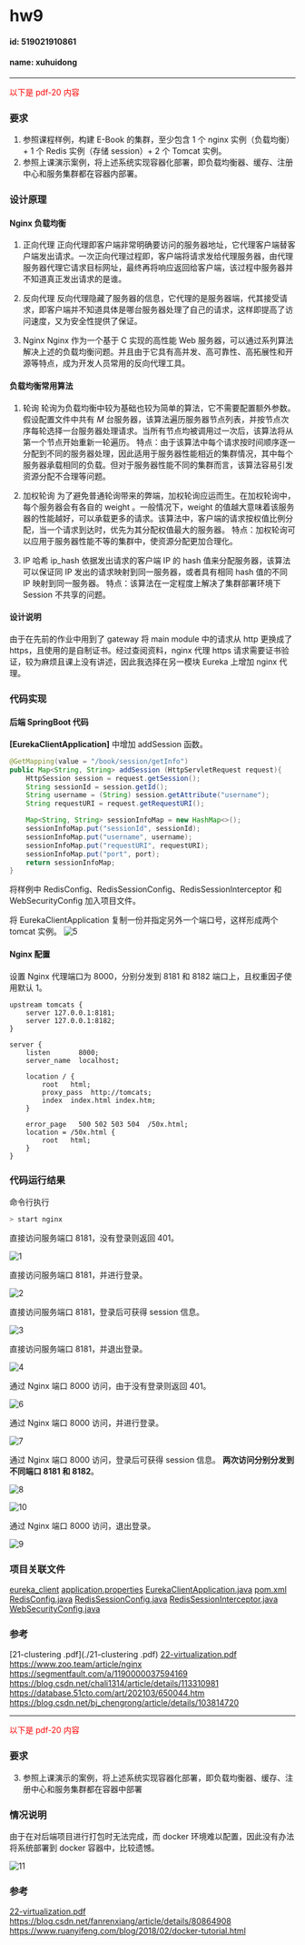 # hw9

#### id: 519021910861

#### name: xuhuidong

------

<font color=red> 以下是 pdf-20 内容 </font>

### 要求
1. 参照课程样例，构建 E-Book 的集群，至少包含 1 个 nginx 实例（负载均衡）+ 1 个 Redis 实例（存储 session）+ 2 个 Tomcat 实例。
2. 参照上课演示案例，将上述系统实现容器化部署，即负载均衡器、缓存、注册中心和服务集群都在容器内部署。

### 设计原理
#### Nginx 负载均衡

1. 正向代理
正向代理即客户端非常明确要访问的服务器地址，它代理客户端替客户端发出请求。一次正向代理过程即，客户端将请求发给代理服务器，由代理服务器代理它请求目标网址，最终再将响应返回给客户端，该过程中服务器并不知道真正发出请求的是谁。

2. 反向代理
反向代理隐藏了服务器的信息，它代理的是服务器端，代其接受请求，即客户端并不知道具体是哪台服务器处理了自己的请求，这样即提高了访问速度，又为安全性提供了保证。

3. Nginx
Nginx 作为一个基于 C 实现的高性能 Web 服务器，可以通过系列算法解决上述的负载均衡问题。并且由于它具有高并发、高可靠性、高拓展性和开源等特点，成为开发人员常用的反向代理工具。

#### 负载均衡常用算法

1. 轮询
轮询为负载均衡中较为基础也较为简单的算法，它不需要配置额外参数。假设配置文件中共有 $M$ 台服务器，该算法遍历服务器节点列表，并按节点次序每轮选择一台服务器处理请求。当所有节点均被调用过一次后，该算法将从第一个节点开始重新一轮遍历。
特点：由于该算法中每个请求按时间顺序逐一分配到不同的服务器处理，因此适用于服务器性能相近的集群情况，其中每个服务器承载相同的负载。但对于服务器性能不同的集群而言，该算法容易引发资源分配不合理等问题。

2. 加权轮询
为了避免普通轮询带来的弊端，加权轮询应运而生。在加权轮询中，每个服务器会有各自的 weight 。一般情况下，weight 的值越大意味着该服务器的性能越好，可以承载更多的请求。该算法中，客户端的请求按权值比例分配，当一个请求到达时，优先为其分配权值最大的服务器。
特点：加权轮询可以应用于服务器性能不等的集群中，使资源分配更加合理化。

3. IP 哈希
ip_hash 依据发出请求的客户端 IP 的 hash 值来分配服务器，该算法可以保证同 IP 发出的请求映射到同一服务器，或者具有相同 hash 值的不同 IP 映射到同一服务器。
特点：该算法在一定程度上解决了集群部署环境下 Session 不共享的问题。

#### 设计说明
由于在先前的作业中用到了 gateway 将 main module 中的请求从 http 更换成了 https，且使用的是自制证书。经过查阅资料，nginx 代理 https 请求需要证书验证，较为麻烦且课上没有讲述，因此我选择在另一模块 Eureka 上增加 nginx 代理。

### 代码实现
#### 后端 SpringBoot 代码
**[EurekaClientApplication]** 中增加 addSession 函数。

```Java
@GetMapping(value = "/book/session/getInfo")
public Map<String, String> addSession (HttpServletRequest request){
    HttpSession session = request.getSession();
    String sessionId = session.getId();
    String username = (String) session.getAttribute("username");
    String requestURI = request.getRequestURI();

    Map<String, String> sessionInfoMap = new HashMap<>();
    sessionInfoMap.put("sessionId", sessionId);
    sessionInfoMap.put("username", username);
    sessionInfoMap.put("requestURI", requestURI);
    sessionInfoMap.put("port", port);
	return sessionInfoMap;
}
```

将样例中 RedisConfig、RedisSessionConfig、RedisSessionInterceptor 和 WebSecurityConfig 加入项目文件。

将 EurekaClientApplication 复制一份并指定另外一个端口号，这样形成两个 tomcat 实例。
![5](./5.png)

#### Nginx 配置

设置 Nginx 代理端口为 8000，分别分发到 8181 和 8182 端口上，且权重因子使用默认 1。
```
upstream tomcats {
    server 127.0.0.1:8181;
    server 127.0.0.1:8182;
}

server {
    listen       8000;
    server_name  localhost;

    location / {
        root   html;
        proxy_pass  http://tomcats;
        index  index.html index.htm;
    }

    error_page   500 502 503 504  /50x.html;
    location = /50x.html {
        root   html;
    }
}
```

### 代码运行结果

命令行执行

```bash
> start nginx
```

直接访问服务端口 8181，没有登录则返回 401。

![1](./1.png)

直接访问服务端口 8181，并进行登录。

![2](./2.png)

直接访问服务端口 8181，登录后可获得 session 信息。

![3](./3.png)

直接访问服务端口 8181，并退出登录。

![4](./4.png)

通过 Nginx 端口 8000 访问，由于没有登录则返回 401。

![6](./6.png)

通过 Nginx 端口 8000 访问，并进行登录。

![7](./7.png)

通过 Nginx 端口 8000 访问，登录后可获得 session 信息。
**两次访问分别分发到不同端口 8181 和 8182**。

![8](./8.png)

![10](./10.png)

通过 Nginx 端口 8000 访问，退出登录。

![9](./9.png)


### 项目关联文件

[eureka_client](./src)
[application.properties](./application.properties)
[EurekaClientApplication.java](./EurekaClientApplication.java)
[pom.xml](./pom.xml)
[RedisConfig.java](./RedisConfig.java)
[RedisSessionConfig.java](./RedisSessionConfig.java)
[RedisSessionInterceptor.java](./RedisSessionInterceptor.java)
[WebSecurityConfig.java](./WebSecurityConfig.java)

### 参考

[21-clustering .pdf](./21-clustering .pdf)
[22-virtualization.pdf](./22-virtualization.pdf)
https://www.zoo.team/article/nginx
https://segmentfault.com/a/1190000037594169
https://blog.csdn.net/chali1314/article/details/113310981
https://database.51cto.com/art/202103/650044.htm
https://blog.csdn.net/bj_chengrong/article/details/103814720

------

<font color=red> 以下是 pdf-20 内容 </font>

### 要求

3. 参照上课演示的案例，将上述系统实现容器化部署，即负载均衡器、缓存、注册中心和服务集群都在容器中部署

### 情况说明

由于在对后端项目进行打包时无法完成，而 docker 环境难以配置，因此没有办法将系统部署到 docker 容器中，比较遗憾。

![11](./11.png)

### 参考

[22-virtualization.pdf](./22-virtualization.pdf)
https://blog.csdn.net/fanrenxiang/article/details/80864908
https://www.ruanyifeng.com/blog/2018/02/docker-tutorial.html

